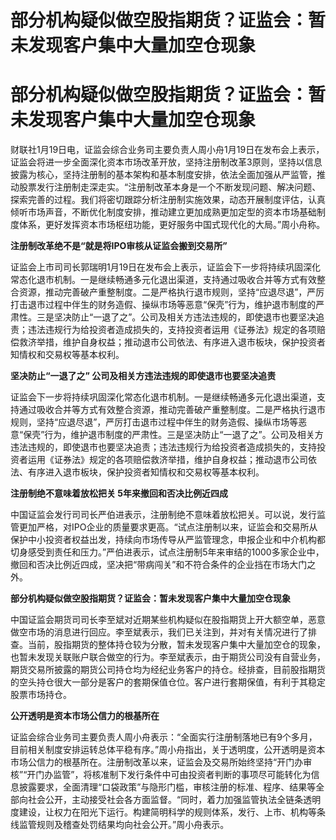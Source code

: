 # 部分机构疑似做空股指期货？证监会：暂未发现客户集中大量加空仓现象

# 部分机构疑似做空股指期货？证监会：暂未发现客户集中大量加空仓现象

财联社1月19日电，证监会综合业务司主要负责人周小舟1月19日在发布会上表示，证监会将进一步全面深化资本市场改革开放，坚持注册制改革3原则，坚持以信息披露为核心，坚持注册制的基本架构和基本制度安排，依法全面加强从严监管，推动股票发行注册制走深走实。“注册制改革本身是一个不断发现问题、解决问题、探索完善的过程。我们将密切跟踪分析注册制实施效果，动态开展制度评估，认真倾听市场声音，不断优化制度安排，推动建立更加成熟更加定型的资本市场基础制度体系，更好发挥资本市场枢纽功能，更好服务中国式现代化的大局。”周小舟称。

**注册制改革绝不是“就是将IPO审核从证监会搬到交易所”**

证监会上市司司长郭瑞明1月19日在发布会上表示，证监会下一步将持续巩固深化常态化退市机制。一是继续畅通多元化退出渠道，支持通过吸收合并等方式有效整合资源，推动完善破产重整制度。二是严格执行退市规则，坚持“应退尽退”，严厉打击退市过程中伴生的财务造假、操纵市场等恶意“保壳”行为，维护退市制度的严肃性。三是坚决防止“一退了之”。公司及相关方违法违规的，即使退市也要坚决追责；违法违规行为给投资者造成损失的，支持投资者运用《证券法》规定的各项赔偿救济举措，维护自身权益；推动退市公司依法、有序进入退市板块，保护投资者知情权和交易权等基本权利。

**坚决防止“一退了之” 公司及相关方违法违规的即使退市也要坚决追责**

证监会下一步将持续巩固深化常态化退市机制。一是继续畅通多元化退出渠道，支持通过吸收合并等方式有效整合资源，推动完善破产重整制度。二是严格执行退市规则，坚持“应退尽退”，严厉打击退市过程中伴生的财务造假、操纵市场等恶意“保壳”行为，维护退市制度的严肃性。三是坚决防止“一退了之”。公司及相关方违法违规的，即使退市也要坚决追责；违法违规行为给投资者造成损失的，支持投资者运用《证券法》规定的各项赔偿救济举措，维护自身权益；推动退市公司依法、有序进入退市板块，保护投资者知情权和交易权等基本权利。

**注册制绝不意味着放松把关 5年来撤回和否决比例近四成**

中国证监会发行司司长严伯进表示，注册制绝不意味着放松把关。可以说，发行监管更加严格，对IPO企业的质量要求更高。“试点注册制以来，证监会和交易所从保护中小投资者权益出发，持续向市场传导从严监管理念，申报企业和中介机构都切身感受到责任和压力。”严伯进表示，试点注册制5年来审结的1000多家企业中，撤回和否决比例近四成，坚决把“带病闯关”和不符合条件的企业挡在市场大门之外。

**部分机构疑似做空股指期货？证监会：暂未发现客户集中大量加空仓现象**

中国证监会期货司司长李至斌对近期某些机构疑似在股指期货上开大额空单，恶意做空市场的消息进行回应。李至斌表示，我们已关注到，并对有关情况进行了排查。当前，股指期货的整体持仓较为分散，暂未发现客户集中大量加空仓的现象，也暂未发现关联账户联合做空的行为。李至斌表示，由于期货公司没有自营业务，期货交易所披露的期货公司持仓均为经纪业务客户的持仓。经排查，目前股指期货的空头持仓很大一部分是客户的套期保值仓位。客户进行套期保值，有利于其稳定股票市场持仓。

**公开透明是资本市场公信力的根基所在**

证监会综合业务司主要负责人周小舟表示：“全面实行注册制落地已有9个多月，目前相关制度安排运转总体平稳有序。”周小舟指出，关于透明度，公开透明是资本市场公信力的根基所在。注册制改革以来，证监会及交易所始终坚持“开门办审核”“开门办监管”，将核准制下发行条件中可由投资者判断的事项尽可能转化为信息披露要求，全面清理“口袋政策”与隐形门槛，审核注册的标准、程序、结果等全部向社会公开，主动接受社会各方面监督。“同时，着力加强监管执法全链条透明度建设，让权力在阳光下运行。构建简明科学的规则体系，发行、上市、机构等条线监管规则及稽查处罚结果均向社会公开。”周小舟表示。

